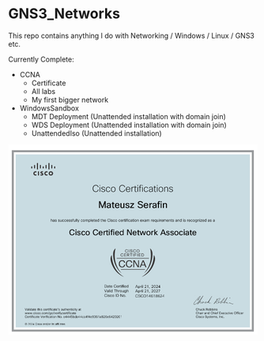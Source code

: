 # GNS3_Networks
This repo contains anything I do with Networking / Windows / Linux / GNS3 etc. <br>

Currently Complete:
- CCNA
    - Certificate
    - All labs
    - My first bigger network
- WindowsSandbox
    - MDT Deployment (Unattended installation with domain join)
    - WDS Deployment (Unattended installation with domain join)
    - UnattendedIso (Unattended installation)


![](CCNA/CCNACert.png)
